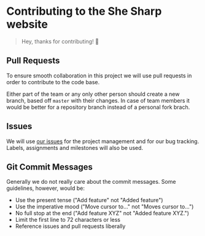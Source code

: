 # Contributing to the She Sharp website

> Hey, thanks for contributing! :tada:

## Pull Requests

To ensure smooth collaboration in this project we will use pull requests in order to contribute to the code base.

Either part of the team or any only other person should create a new branch, based off `master` with their changes. In case of team members it would be better for a repository branch instead of a personal fork brach.


## Issues

We will use [our issues](https://github.com/SheSharpGr/psychic-octo-nemesis/issues) for the project management and for our bug tracking. Labels, assignments and milestones will also be used.


## Git Commit Messages

Generally we do not really care about the commit messages. Some guidelines, however, would be:
* Use the present tense ("Add feature" not "Added feature")
* Use the imperative mood ("Move cursor to..." not "Moves cursor to...")
* No full stop at the end ("Add feature XYZ" not "Added feature XYZ.")
* Limit the first line to 72 characters or less
* Reference issues and pull requests liberally
